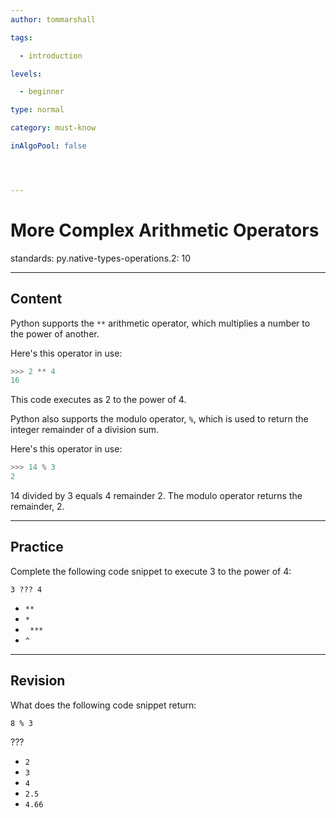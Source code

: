 ```yaml
---
author: tommarshall

tags: 

  - introduction

levels:

  - beginner

type: normal

category: must-know

inAlgoPool: false




---
```


# More Complex Arithmetic Operators

standards:
  py.native-types-operations.2: 10

---
## Content

Python supports the `**` arithmetic operator, which multiplies a number to the power of another.

Here's this operator in use:
```python
>>> 2 ** 4
16
```
This code executes as 2 to the power of 4.

Python also supports the modulo operator, `%`, which is used to return the integer remainder of a division sum.

Here's this operator in use:
```python
>>> 14 % 3
2
```
14 divided by 3 equals 4 remainder 2. The modulo operator returns the remainder, 2.

---
## Practice

Complete the following code snippet to execute 3 to the power of 4:

```
3 ??? 4
```

* `**`
* `*`
* ` ***`
* `^`

---
## Revision

What does the following code snippet return:

```
8 % 3
```
???


* `2`
* `3`
* `4`
* `2.5`
* `4.66`
